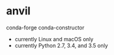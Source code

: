 # anvil
conda-forge conda-constructor

* currently Linux and macOS only
* currently Python 2.7, 3.4, and 3.5 only
